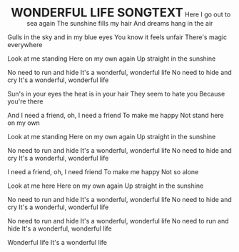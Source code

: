 <p style="text-align:center;margin:0"> <span style="font-size:20pt;color:#232323ff;"><b>WONDERFUL LIFE SONGTEXT</b></span>
<span style="color:#232323ff;">Here I go out to sea again</span>
<span style="color:#232323ff;">The sunshine fills my hair</span>
<span style="color:#232323ff;">And dreams hang in the air</span>

<span style="color:#232323ff;">Gulls in the sky and in my blue eyes</span>
<span style="color:#232323ff;">You know it feels unfair</span>
<span style="color:#232323ff;">There's magic everywhere</span>

<span style="color:#232323ff;">Look at me standing</span>
<span style="color:#232323ff;">Here on my own again</span>
<span style="color:#232323ff;">Up straight in the sunshine</span>

<span style="color:#232323ff;">No need to run and hide</span>
<span style="color:#232323ff;">It's a wonderful, wonderful life</span>
<span style="color:#232323ff;">No need to hide and cry</span>
<span style="color:#232323ff;">It's a wonderful, wonderful life</span>

<span style="color:#232323ff;">Sun's in your eyes the heat is in your hair</span>
<span style="color:#232323ff;">They seem to hate you</span>
<span style="color:#232323ff;">Because you're there</span>

<span style="color:#232323ff;">And I need a friend, oh, I need a friend</span>
<span style="color:#232323ff;">To make me happy</span>
<span style="color:#232323ff;">Not stand here on my own</span>

<span style="color:#232323ff;">Look at me standing</span>
<span style="color:#232323ff;">Here on my own again</span>
<span style="color:#232323ff;">Up straight in the sunshine</span>

<span style="color:#232323ff;">No need to run and hide</span>
<span style="color:#232323ff;">It's a wonderful, wonderful life</span>
<span style="color:#232323ff;">No need to hide and cry</span>
<span style="color:#232323ff;">It's a wonderful, wonderful life</span>

<span style="color:#232323ff;">I need a friend, oh, I need friend</span>
<span style="color:#232323ff;">To make me happy</span>
<span style="color:#232323ff;">Not so alone</span>

<span style="color:#232323ff;">Look at me here</span>
<span style="color:#232323ff;">Here on my own again</span>
<span style="color:#232323ff;">Up straight in the sunshine</span>

<span style="color:#232323ff;">No need to run and hide</span>
<span style="color:#232323ff;">It's a wonderful, wonderful life</span>
<span style="color:#232323ff;">No need to hide and cry</span>
<span style="color:#232323ff;">It's a wonderful, wonderful life</span>

<span style="color:#232323ff;">No need to run and hide</span>
<span style="color:#232323ff;">It's a wonderful, wonderful life</span>
<span style="color:#232323ff;">No need to run and hide</span>
<span style="color:#232323ff;">It's a wonderful, wonderful life</span>

<span style="color:#232323ff;">Wonderful life</span>
<span style="color:#232323ff;">It's a wonderful life</span>
</p>